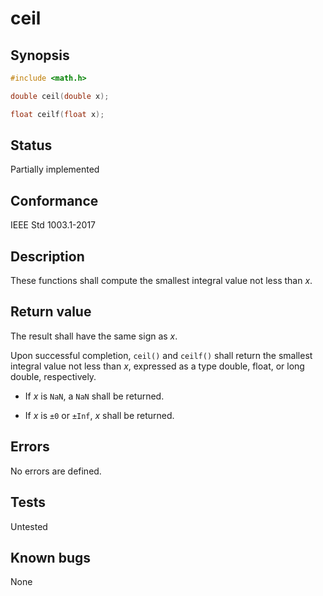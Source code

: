 # ceil

## Synopsis

```c
#include <math.h>

double ceil(double x);

float ceilf(float x);
```

## Status

Partially implemented

## Conformance

IEEE Std 1003.1-2017

## Description

These functions shall compute the smallest integral value not less than _x_.

## Return value

The result shall have the same sign as _x_.

Upon successful completion, `ceil()` and `ceilf()` shall return the smallest integral value not less than _x_, expressed
as a type double, float, or long double, respectively.

* If _x_ is `NaN`, a `NaN` shall be returned.

* If _x_ is `±0` or `±Inf`, _x_ shall be returned.

## Errors

No errors are defined.

## Tests

Untested

## Known bugs

None
